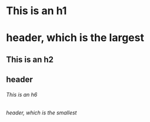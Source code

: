 # This is an h1 <h1> header, which is the largest
## This is an h2 <h2> header
###### This is an h6 <h6> header, which is the smallest
